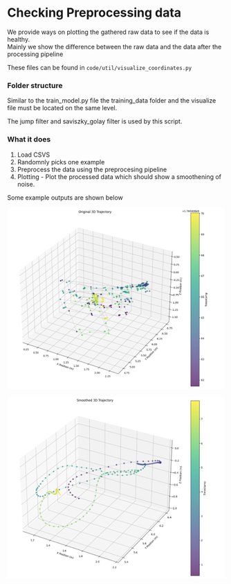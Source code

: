 # Checking Preprocessing data

We provide ways on plotting the gathered raw data to see if the data is healthy.\
Mainly we show the difference between the raw data and the data after the processing pipeline

These files can be found in ```code/util/visualize_coordinates.py```

### Folder structure
Similar to the train_model.py file the training_data folder and the visualize file must be located on the same level.

The jump filter and saviszky_golay filter is used by this script.

### What it does
1) Load CSVS
2) Randomnly picks one example
4) Preprocess the data using the preprocesing pipeline
5) Plotting - Plot the processed data which should show a smoothening of noise.

Some example outputs are shown below

![alt text](photos/raw.png)

![alt text](photos/smooth.png)